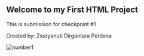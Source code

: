 ## Welcome to my First HTML Project

This is submission for checkpoint #1

Created by: Zsuryanuti Dirgantara Perdana

![number1](https://cdn1.vectorstock.com/i/1000x1000/59/50/number-1-vector-3175950.jpg)
